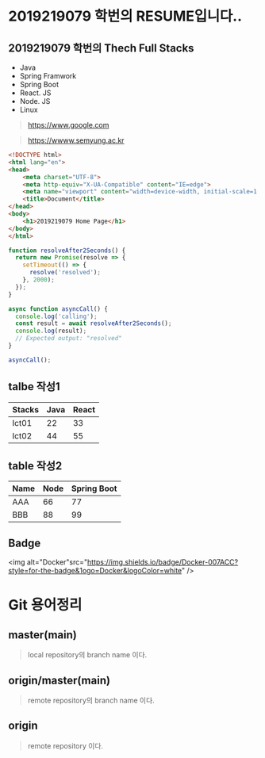 # 2019219079 학번의 RESUME입니다..

## 2019219079 학번의 Thech Full Stacks
- Java
- Spring Framwork
- Spring Boot
- React. JS
- Node. JS
- Linux

> https://www.google.com

> https://wwww.semyung.ac.kr

```html
<!DOCTYPE html>
<html lang="en">
<head>
    <meta charset="UTF-8">
    <meta http-equiv="X-UA-Compatible" content="IE=edge">
    <meta name="viewport" content="width=device-width, initial-scale=1.0">
    <title>Document</title>
</head>
<body>
    <h1>2019219079 Home Page</h1>
</body>
</html>
```

```javascript
function resolveAfter2Seconds() {
  return new Promise(resolve => {
    setTimeout(() => {
      resolve('resolved');
    }, 2000);
  });
}

async function asyncCall() {
  console.log('calling');
  const result = await resolveAfter2Seconds();
  console.log(result);
  // Expected output: "resolved"
}

asyncCall();
```

## talbe 작성1
| Stacks | Java | React |
| ------ | ---- | ----- |
| Ict01  | 22   | 33    |
| Ict02  | 44   | 55    |

## table 작성2
| Name | Node | Spring Boot |
|------|------|-------------|
| AAA  | 66   | 77          |
| BBB  | 88   | 99          |


## Badge
<img alt="Docker"src="https://img.shields.io/badge/Docker-007ACC?style=for-the-badge&1ogo=Docker&logoColor=white" />



# Git 용어정리

## master(main)
> local repository의 branch name 이다.


## origin/master(main)
> remote repository의 branch name 이다.

## origin 
> remote repository 이다.